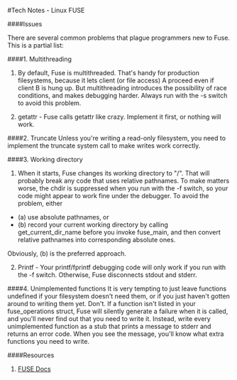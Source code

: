 #Tech Notes - Linux FUSE 

####Issues

There are several common problems that plague programmers new to Fuse. This is a partial list:

####1. Multithreading
  1. By default, Fuse is multithreaded. That's handy for production filesystems, because it lets client (or file access) A proceed even 
  if client B is hung up. But multithreading introduces the possibility of race conditions, and makes debugging harder. Always run with 
  the -s switch to avoid this problem. 
  
  2. getattr - Fuse calls getattr like crazy. Implement it first, or nothing will work.

####2. Truncate
Unless you're writing a read-only filesystem, you need to implement the truncate system call to make writes work correctly.

####3. Working directory
  1. When it starts, Fuse changes its working directory to "/". That will probably break any code that uses relative pathnames. To make 
  matters worse, the chdir is suppressed when you run with the -f switch, so your code might appear to work fine under the debugger. 
  To avoid the problem, either
   - (a) use absolute pathnames, or 
   - (b) record your current working directory by calling get_current_dir_name before you invoke fuse_main, and then convert 
      relative pathnames into corresponding absolute ones. 
      
   Obviously, (b) is the preferred approach.
      
  2. Printf - Your printf/fprintf debugging code will only work if you run with the -f switch. Otherwise, Fuse disconnects stdout and stderr.

####4. Unimplemented functions
It is very tempting to just leave functions undefined if your filesystem doesn't need them, or if you just haven't gotten around to 
writing them yet. Don't. If a function isn't listed in your fuse_operations struct, Fuse will silently generate a failure when it is 
called, and you'll never find out that you need to write it. Instead, write every unimplemented function as a stub that prints a 
message to stderr and returns an error code. When you see the message, you'll know what extra functions you need to write.


####Resources
1. [FUSE Docs](https://www.cs.hmc.edu/~geoff/classes/hmc.cs135.201109/homework/fuse/fuse_doc.html)
